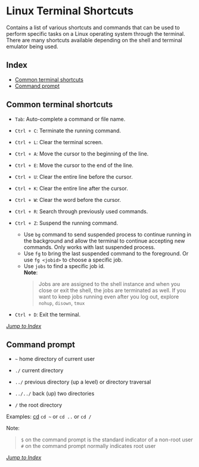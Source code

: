# Linux Terminal Shortcuts

Contains a list of various shortcuts and commands that can be used to perform
specific tasks on a Linux operating system through the terminal. There are 
many shortcuts available depending on the shell and terminal emulator being 
used.

## Index

* [Common terminal shortcuts](#common-terminal-shortcuts)
* [Command prompt](#command-prompt)

## Common terminal shortcuts 

* `Tab`: Auto-complete a command or file name.

* `Ctrl + C`: Terminate the running command.

* `Ctrl + L`: Clear the terminal screen.

* `Ctrl + A`: Move the cursor to the beginning of the line.

* `Ctrl + E`: Move the cursor to the end of the line.

* `Ctrl + U`: Clear the entire line before the cursor.

* `Ctrl + K`: Clear the entire line after the cursor.

* `Ctrl + W`: Clear the word before the cursor.

* `Ctrl + R`: Search through previously used commands.

* `Ctrl + Z`: Suspend the running command.
  * Use `bg` command to send suspended process to continue running in the 
  background and allow the terminal to continue accepting new commands. Only 
  works with last suspended process.
  * Use `fg` to bring the last suspended command to the foreground. Or use 
  `fg <jobid>` to choose a specific job.
  * Use `jobs` to find a specific job id.  
    **Note**:
    > Jobs are are assigned to the shell instance and when you close or exit
    the shell, the jobs are terminated as well. If you want to keep jobs running even after you log out, explore `nohup`, `disown`, `tmux`

* `Ctrl + D`: Exit the terminal.

[*Jump to Index*](#index)
## Command prompt

* `~` home directory of current user

* `./` current directory

* `../` previous directory (up a level) or directory traversal

* `../../` back (up) two directories

* `/` the root directory

Examples: [cd](00-linux-commands.md/#cd) `cd ~` or `cd ..` or `cd /`

Note:
> `$` on the command prompt is the standard indicator of a non-root user  
> `#` on the command prompt normally indicates root user

[*Jump to Index*](#index)
